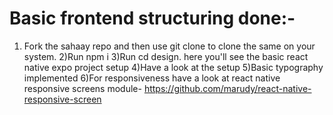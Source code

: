 # Basic frontend structuring done:-

1. Fork the sahaay repo and then use git clone to clone the same on your system.
   2)Run npm i
   3)Run cd design. here you'll see the basic react native expo project setup
   4)Have a look at the setup
   5)Basic typography implemented
   6)For responsiveness have a look at react native responsive screens module-
   https://github.com/marudy/react-native-responsive-screen
